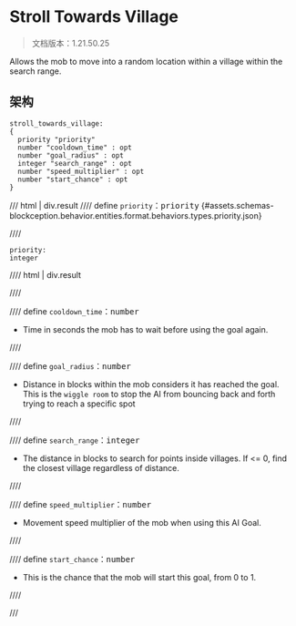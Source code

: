 # Stroll Towards Village

> 文档版本：1.21.50.25

Allows the mob to move into a random location within a village within the search range.

## 架构

```mcschema
stroll_towards_village:
{
  priority "priority"
  number "cooldown_time" : opt
  number "goal_radius" : opt
  integer "search_range" : opt
  number "speed_multiplier" : opt
  number "start_chance" : opt
}

```

/// html | div.result
//// define
`priority`：<samp>priority</samp> {#assets.schemas-blockception.behavior.entities.format.behaviors.types.priority.json}


////

```mcschema
priority:
integer

```

//// html | div.result

////



//// define
`cooldown_time`：<samp>number</samp>

- Time in seconds the mob has to wait before using the goal again.


////


//// define
`goal_radius`：<samp>number</samp>

- Distance in blocks within the mob considers it has reached the goal. This is the `wiggle room` to stop the AI from bouncing back and forth trying to reach a specific spot


////


//// define
`search_range`：<samp>integer</samp>

- The distance in blocks to search for points inside villages. If <= 0, find the closest village regardless of distance.


////


//// define
`speed_multiplier`：<samp>number</samp>

- Movement speed multiplier of the mob when using this AI Goal.


////


//// define
`start_chance`：<samp>number</samp>

- This is the chance that the mob will start this goal, from 0 to 1.


////


///

